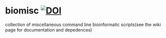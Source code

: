 # biomisc [![DOI](https://zenodo.org/badge/DOI/10.5281/zenodo.5277580.svg)](https://doi.org/10.5281/zenodo.5277580)
collection of  miscellaneous command line bioinformatic scripts(see the wiki page for documentation and depedences) 
